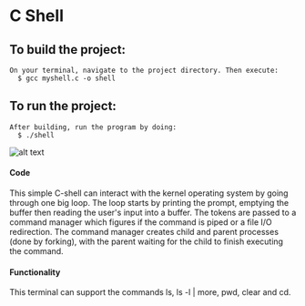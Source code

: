 # C Shell

## To build the project:
    On your terminal, navigate to the project directory. Then execute:
      $ gcc myshell.c -o shell
    
## To run the project:
    After building, run the program by doing:
      $ ./shell
      
![alt text](https://preview.ibb.co/fWVLE8/CShell_Output2.png)
#### Code
   This simple C-shell can interact with the kernel operating system by going through one big loop. The loop starts by printing the prompt, emptying the buffer then reading the user's input into a buffer. The tokens are passed to a command manager which figures if the command is piped or a file I/O redirection. The command manager creates child and parent processes (done by forking), with the parent waiting for the child to finish executing the command.
   
#### Functionality
  This terminal can support the commands ls, ls -l | more, pwd, clear and cd.


